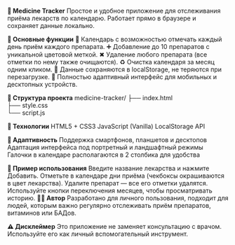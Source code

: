 **💊 Medicine Tracker**
Простое и удобное приложение для отслеживания приёма лекарств по календарю. Работает прямо в браузере и сохраняет данные локально.

**🧠 Основные функции**
📅 Календарь с возможностью отмечать каждый день приём каждого препарата.
➕ Добавление до 10 препаратов с уникальной цветовой меткой.
✖ Удаление любого препарата (все отметки по нему также очищаются).
♻ Очистка календаря за месяц одним кликом.
💾 Данные сохраняются в localStorage, не теряются при перезагрузке.
📱 Полностью адаптивный интерфейс для мобильных и десктопных устройств.

**📂 Структура проекта**
medicine-tracker/
├── index.html      
├── style.css       
└── script.js 

**🧩 Технологии**
HTML5 + CSS3
JavaScript (Vanilla)
LocalStorage API

**📱 Адаптивность**
Поддержка смартфонов, планшетов и десктопов
Адаптация интерфейса под портретный и ландшафтный режимы
Галочки в календаре располагаются в 2 столбика для удобства

**📌 Пример использования**
Введите название лекарства и нажмите Добавить.
Отметьте в календаре дни приёма (чекбоксы окрашиваются в цвет лекарства).
Удалите препарат — все его отметки удалятся.
Используйте кнопки переключения месяцев, чтобы просматривать историю.
**👨‍⚕️ Автор**
Разработано для личного пользования, подходит для людей, которым важно регулярно отслеживать приём препаратов, витаминов или БАДов.

**⚠️ Дисклеймер**
Это приложение не заменяет консультацию с врачом. Используйте его как личный вспомогательный инструмент.
